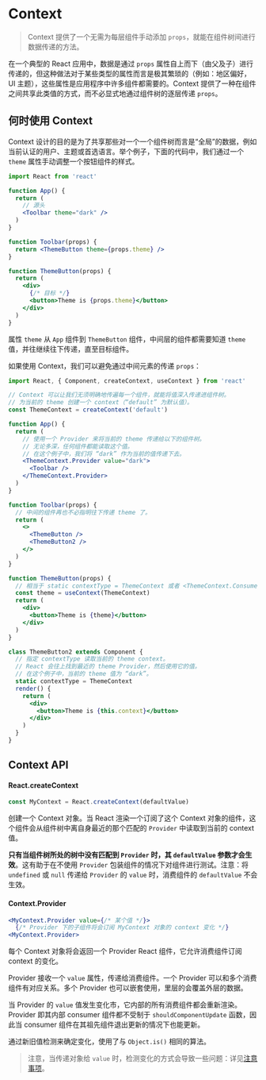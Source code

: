 # Context

> Context 提供了一个无需为每层组件手动添加 `props`，就能在组件树间进行数据传递的方法。

在一个典型的 React 应用中，数据是通过 `props` 属性自上而下（由父及子）进行传递的，但这种做法对于某些类型的属性而言是极其繁琐的（例如：地区偏好，UI 主题），这些属性是应用程序中许多组件都需要的。Context 提供了一种在组件之间共享此类值的方式，而不必显式地通过组件树的逐层传递 `props`。

## 何时使用 Context

Context 设计的目的是为了共享那些对一个一个组件树而言是“全局”的数据，例如当前认证的用户、主题或首选语言。举个例子，下面的代码中，我们通过一个 `theme` 属性手动调整一个按钮组件的样式。

```jsx
import React from 'react'

function App() {
  return (
    // 源头
    <Toolbar theme="dark" />
  )
}

function Toolbar(props) {
  return <ThemeButton theme={props.theme} />
}

function ThemeButton(props) {
  return (
    <div>
      {/* 目标 */}
      <button>Theme is {props.theme}</button>
    </div>
  )
}
```

属性 `theme` 从 `App` 组件到 `ThemeButton` 组件，中间层的组件都需要知道 `theme` 值，并往继续往下传递，直至目标组件。

如果使用 Context，我们可以避免通过中间元素的传递 `props`：

```jsx
import React, { Component, createContext, useContext } from 'react'

// Context 可以让我们无须明确地传遍每一个组件，就能将值深入传递进组件树。
// 为当前的 theme 创建一个 context（“default” 为默认值）。
const ThemeContext = createContext('default')

function App() {
  return (
    // 使用一个 Provider 来将当前的 theme 传递给以下的组件树。
    // 无论多深，任何组件都能读取这个值。
    // 在这个例子中，我们将 “dark” 作为当前的值传递下去。
    <ThemeContext.Provider value="dark">
      <Toolbar />
    </ThemeContext.Provider>
  )
}

function Toolbar(props) {
  // 中间的组件再也不必指明往下传递 theme 了。
  return (
    <>
      <ThemeButton />
      <ThemeButton2 />
    </>
  )
}

function ThemeButton(props) {
  // 相当于 static contextType = ThemeContext 或者 <ThemeContext.Consumer>。
  const theme = useContext(ThemeContext)
  return (
    <div>
      <button>Theme is {theme}</button>
    </div>
  )
}

class ThemeButton2 extends Component {
  // 指定 contextType 读取当前的 theme context。
  // React 会往上找到最近的 theme Provider，然后使用它的值。
  // 在这个例子中，当前的 theme 值为 “dark”。
  static contextType = ThemeContext
  render() {
    return (
      <div>
        <button>Theme is {this.context}</button>
      </div>
    )
  }
}
```

## Context API


#### React.createContext

```jsx
const MyContext = React.createContext(defaultValue)
```

创建一个 Context 对象。当 React 渲染一个订阅了这个 Context 对象的组件，这个组件会从组件树中离自身最近的那个匹配的 `Provider` 中读取到当前的 context 值。

**只有当组件树所处的树中没有匹配到 `Provider` 时，其 `defaultValue` 参数才会生效**。这有助于在不使用 `Provider` 包装组件的情况下对组件进行测试。注意：将 `undefined` 或 `null` 传递给 `Provider` 的 `value` 时，消费组件的 `defaultValue` 不会生效。


#### Context.Provider

```jsx
<MyContext.Provider value={/* 某个值 */}>
  {/* Provider 下的子组件将会订阅 MyContext 对象的 context 变化 */}
<MyContext.Provider>
```

每个 Context 对象将会返回一个 Provider React 组件，它允许消费组件订阅 context 的变化。

Provider 接收一个 `value` 属性，传递给消费组件。一个 Provider 可以和多个消费组件有对应关系。多个 Provider 也可以嵌套使用，里层的会覆盖外层的数据。

当 Provider 的 `value` 值发生变化市，它内部的所有消费组件都会重新渲染。Provider 即其内部 consumer 组件都不受制于 `shouldComponentUpdate` 函数，因此当 consumer 组件在其祖先组件退出更新的情况下也能更新。

通过新旧值检测来确定变化，使用了与 `Object.is()` 相同的算法。

> 注意，当传递对象给 `value` 时，检测变化的方式会导致一些问题：详见[注意事项](https://react.docschina.org/docs/context.html#caveats)。